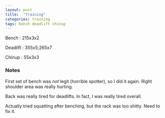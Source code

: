 ```yaml
---
layout: post
title:  "Training"
categories: training
tags: bench deadlift chinup
---
```


Bench       :   215x3x2

Deadlift    :   355x5;265x7

Chinup      :   55x3x3

### Notes

First set of bench was *not* legit (horrible spotter), so I did it again. Right shoulder
area was really hurting.

Back was really tired for deadlifts. In fact, I was really tired overall.

Actually tried squatting after benching, but the rack was too shitty. Need to fix it.
